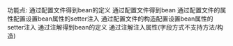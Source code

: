 功能点:
通过配置文件得到bean的定义
通过配置文件得到bean
通过配置文件的属性配置设置bean属性的setter注入
通过配置文件的构造配置设置bean属性的setter注入
通过注解得到bean的定义
通过注解注入属性(字段方式不支持方法/构造)
